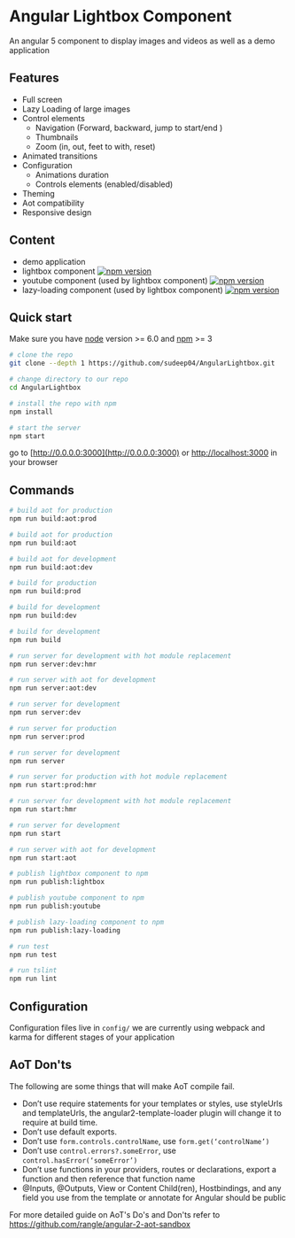 # Angular Lightbox Component 

An angular 5 component to display images and videos as well as a demo application

## Features

* Full screen
* Lazy Loading of large images
* Control elements
  * Navigation (Forward, backward, jump to start/end )
  * Thumbnails
  * Zoom (in, out, feet to with, reset)
* Animated transitions
* Configuration
  * Animations duration
  * Controls elements (enabled/disabled) 
* Theming
* Aot compatibility
* Responsive design

## Content

* demo application
* lightbox component [![npm version](https://badge.fury.io/js/%40sveguru%2Flightbox.svg)](https://badge.fury.io/js/%40sveguru%2Flightbox)
* youtube component (used by lightbox component) [![npm version](https://badge.fury.io/js/%40sveguru%2Fyoutube.svg)](https://badge.fury.io/js/%40sveguru%2Fyoutube)
* lazy-loading component (used by lightbox component) [![npm version](https://badge.fury.io/js/%40sveguru%2Flazy-loading.svg)](https://badge.fury.io/js/%40sveguru%2Flazy-loading)

## Quick start

Make sure you have [node](https://www.npmjs.com/get-npm) version >= 6.0 and [npm](https://www.npmjs.com/get-npm) >= 3

```bash
# clone the repo
git clone --depth 1 https://github.com/sudeep04/AngularLightbox.git

# change directory to our repo
cd AngularLightbox

# install the repo with npm
npm install

# start the server
npm start
```
go to [http://0.0.0.0:3000](http://0.0.0.0:3000) or [http://localhost:3000](http://localhost:3000) in your browser

## Commands

```bash
# build aot for production
npm run build:aot:prod

# build aot for production
npm run build:aot

# build aot for development
npm run build:aot:dev

# build for production
npm run build:prod

# build for development
npm run build:dev

# build for development
npm run build

# run server for development with hot module replacement
npm run server:dev:hmr

# run server with aot for development
npm run server:aot:dev

# run server for development
npm run server:dev

# run server for production
npm run server:prod

# run server for development
npm run server

# run server for production with hot module replacement
npm run start:prod:hmr

# run server for development with hot module replacement
npm run start:hmr

# run server for development
npm run start

# run server with aot for development
npm run start:aot

# publish lightbox component to npm
npm run publish:lightbox

# publish youtube component to npm
npm run publish:youtube

# publish lazy-loading component to npm
npm run publish:lazy-loading

# run test
npm run test

# run tslint
npm run lint
```

## Configuration
Configuration files live in `config/` we are currently using webpack and karma for different stages of your application

## AoT Don'ts
The following are some things that will make AoT compile fail.

- Don’t use require statements for your templates or styles, use styleUrls and templateUrls, the angular2-template-loader plugin will change it to require at build time.
- Don’t use default exports.
- Don’t use `form.controls.controlName`, use `form.get(‘controlName’)`
- Don’t use `control.errors?.someError`, use `control.hasError(‘someError’)`
- Don’t use functions in your providers, routes or declarations, export a function and then reference that function name
- @Inputs, @Outputs, View or Content Child(ren), Hostbindings, and any field you use from the template or annotate for Angular should be public

For more detailed guide on AoT's Do's and Don'ts refer to https://github.com/rangle/angular-2-aot-sandbox